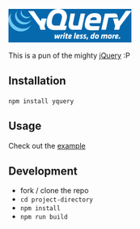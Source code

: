 ![yquery](yquery.png)

This is a pun of the mighty [jQuery](http://jquery.com/) :P

## Installation

`npm install yquery`

## Usage

Check out the [example](examples/basic/basic.js)

## Development

- fork / clone the repo
- `cd project-directory`
- `npm install`
- `npm run build`
